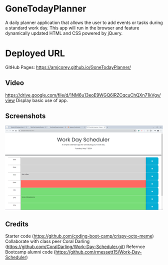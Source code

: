 # GoneTodayPlanner
 A daily planner application that allows the user to add events or tasks during a standard work day. This app will run in the browser and feature dynamically updated HTML and CSS powered by jQuery.

 # Deployed URL
 GitHub Pages: https://amjcorey.github.io/GoneTodayPlanner/

 ## Video
https://drive.google.com/file/d/1NM6u13eoE9WGQ6lRZCqcuChQXn71kVgv/view
Display basic use of app.

## Screenshots
![Screenshot-Week-5-Challenge](img\work-day-scheduler.png)

## Credits
Starter code (https://github.com/coding-boot-camp/crispy-octo-meme)
Collaborate with class peer Coral Darling (https://github.com/CoralDarling/Work-Day-Scheduler.git)
Refernce Bootcamp alumni code (https://github.com/rmessett15/Work-Day-Scheduler)